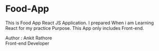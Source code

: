 # Food-App
This is Food App React JS Application. I prepared When i am Learning React for my practice Purpose. This App only includes Front-end.

Author : Ankit Rathore
<br>
Front-end Developer